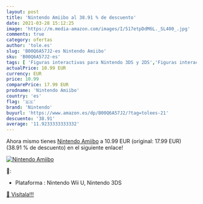 ```yaml
---
layout: post
title: 'Nintendo Amiibo al 38.91 % de descuento'
date: 2021-03-28 15:12:25
image: 'https://m.media-amazon.com/images/I/517etpDdM6L._SL400_.jpg'
comments: true
category: ofertas
author: 'tole.es'
slug: 'B00Q6A57J2-es Nintendo Amiibo'
sku: 'B00Q6A57J2-es'
tags: [ 'Figuras interactivas para Nintendo 3DS y 2DS','Figuras interactivas para Nintendo Wii U','Hardware y juegos para Nintendo 3DS y 2DS','Hardware y juegos para Wii U','Sistemas precursores y micro consolas','Videojuegos','nintendo', ]
actualPrice: 10.99 EUR
currency: EUR
price: 10.99
comparePrice: 17.99 EUR
prodname: 'Nintendo Amiibo'
country: 'es'
flag: '🇪🇸'
brand: 'Nintendo'
buyurl: 'https://www.amazon.es/dp/B00Q6A57J2/?tag=tolees-21'
descuento: '38.91'
average: '11.9233333333332'
---
```


Ahora mismo tienes [Nintendo Amiibo](https://www.amazon.es/dp/B00Q6A57J2/?tag=tolees-21) a 10.99 EUR (original: 17.99 EUR) (38.91 %  de descuento) en el siguiente enlace!

[![Nintendo Amiibo](https://m.media-amazon.com/images/I/517etpDdM6L._SL400_.jpg)](https://www.amazon.es/dp/B00Q6A57J2/?tag=tolees-21)

🔎:

- Plataforma : Nintendo Wii U, Nintendo 3DS

[🛒 Visítala!!!](https://www.amazon.es/dp/B00Q6A57J2/?tag=tolees-21)
